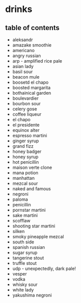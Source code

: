 # drinks

## table of contents

- aleksandr
- amazake smoothie
- americano
- angry russian
- arp - amplified rice pale
- asian lady
- basil sour
- beacon mule
- boosetd el chapo
- boosted margarita
- bothainical garden
- boulevardier
- bourbon sour
- celery gose
- coffee liqueur
- el chapo
- el presidente
- equinox alter
- espresso martini
- ginger syrup
- grand fizz
- honey badger
- honey syrup
- hot penicillin
- maison verte clone
- mana potion
- manhattan
- mezcal sour
- naked and famous
- negroni
- paloma
- penicillin
- pornstar martini
- sake martini
- scofflaw
- shooting star martini
- silken
- smoky pineapple mezcal
- south side
- spanish russian
- sugar syrup
- tangerine stout
- truffle stout
- udp - unexpectedly, dark pale!
- vesper
- vodka
- whisky sour
- white lady
- yakushima negroni
